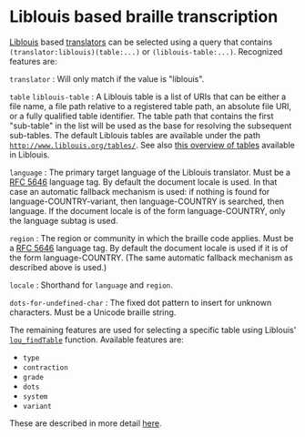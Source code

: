 <link rel="dp2:permalink" href="http://daisy.github.io/pipeline/Get-Help/User-Guide/Braille/Liblouis/">
<link rev="dp2:doc" href="../src/main/java/org/daisy/pipeline/braille/liblouis/impl/LiblouisTranslatorJnaImplProvider.java"/>
<link rel="rdf:type" href="http://www.daisy.org/ns/pipeline/userdoc"/>

# Liblouis based braille transcription

[Liblouis][] based
[translators](http://daisy.github.io/pipeline/Get-Help/User-Guide/Braille/#braille-transcription)
can be selected using a query that contains
`(translator:liblouis)(table:...)` or
`(liblouis-table:...)`. Recognized features are:

<!-- id: If present it must be the only feature. Will match a transformer with a unique ID. -->

`translator`
: Will only match if the value is "liblouis".

`table`
`liblouis-table`
: A Liblouis table is a list of URIs that can be either a file name, a
  file path relative to a registered table path, an absolute file URI,
  or a fully qualified table identifier. The table path that contains
  the first "sub-table" in the list will be used as the base for
  resolving the subsequent sub-tables. The default Liblouis tables are
  available under the path
  [`http://www.liblouis.org/tables/`](../src/main/resources/default-tables/). See
  also [this overview of
  tables](https://github.com/liblouis/liblouis/blob/master/extra/generate-display-names/display-names)
  available in Liblouis.

`language`
: The primary target language of the Liblouis translator. Must be a
  [RFC 5646](https://tools.ietf.org/html/rfc5646) language tag. By
  default the document locale is used. In that case an automatic
  fallback mechanism is used: if nothing is found for
  language-COUNTRY-variant, then language-COUNTRY is searched, then
  language. If the document locale is of the form language-COUNTRY,
  only the language subtag is used.

`region`
: The region or community in which the braille code applies. Must be a
  [RFC 5646](https://tools.ietf.org/html/rfc5646) language tag. By
  default the document locale is used if it is of the form
  language-COUNTRY. (The same automatic fallback mechanism as
  described above is used.)

`locale`
: Shorthand for `language` and `region`.

<!-- `charset`
     `braille-charset`
     : The character set in which the output braille should be encoded. The
       value has the same format as the `table` feature.
     : By default the braille character set is Unicode braille. -->

<!-- handle-non-standard-hyphenation
     : Specifies how non-standard hyphenation is handled in pre-translation
       mode. Can be "ignore", "defer" or "fail". -->

`dots-for-undefined-char`
: The fixed dot pattern to insert for unknown characters. Must be a
  Unicode braille string.

The remaining features are used for selecting a specific table using
Liblouis'
[`lou_findTable`](http://liblouis.org/documentation/liblouis.html#lou_005ffindTable)
function. Available features are:

- `type`
- `contraction`
- `grade`
- `dots`
- `system`
- `variant`

These are described in more detail
[here](https://github.com/liblouis/liblouis/wiki/Table-discovery-based-on-table-metadata#standard-metadata-tags).


[Liblouis]: http://liblouis.org/
